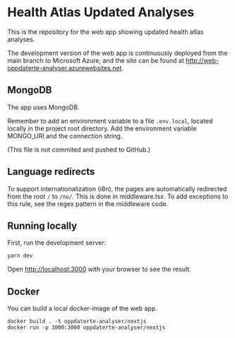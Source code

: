 # Health Atlas Updated Analyses

This is the repository for the web app showing updated health atlas analyses.

The development version of the web app is continuously deployed from the main branch to Microsoft Azure, and the site can be found at http://web-oppdaterte-analyser.azurewebsites.net.

## MongoDB

The app uses MongoDB.

Remember to add an environment variable to a file `.env.local`, located locally in the project root directory. Add the environment variable MONGO_URI and the connection string.

(This file is not commited and pushed to GitHub.)

## Language redirects

To support internationalization (i8n), the pages are automatically redirected from the root `/` to `/no/`. This is done in middleware.tsx. To add exceptions to this rule, see the regex pattern in the middleware code.

## Running locally

First, run the development server:

```bash
yarn dev
```

Open [http://localhost:3000](http://localhost:3000) with your browser to see the result.

## Docker

You can build a local docker-image of the web app.

```
docker build . -t oppdaterte-analyser/nextjs
docker run -p 3000:3000 oppdaterte-analyser/nextjs
```
